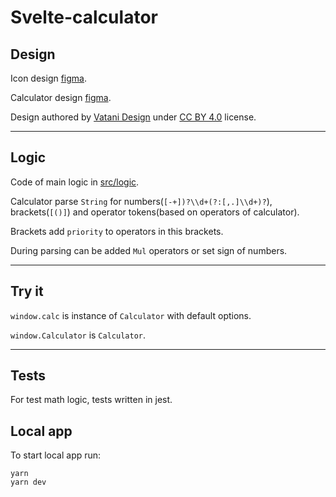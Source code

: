 # Svelte-calculator

## Design

Icon design [figma](https://www.figma.com/community/file/1010216100117517862).

Calculator design [figma](https://www.figma.com/community/file/1009473038632462536).

Design authored by [Vatani Design](https://www.figma.com/@vatani) under [CC BY 4.0](https://creativecommons.org/licenses/by/4.0/) license.

---


## Logic

Code of main logic in [src/logic](https://github.com/Kolobok12309/calculator/tree/master/src/logic).

Calculator parse `String` for numbers(`[-+])?\\d+(?:[,.]\\d+)?`), brackets(`[()]`) and operator tokens(based on operators of calculator).

Brackets add `priority` to operators in this brackets.

During parsing can be added `Mul` operators or set sign of numbers.

---

## Try it

`window.calc` is instance of `Calculator` with default options.

`window.Calculator` is `Calculator`.

---

## Tests

For test math logic, tests written in jest.

## Local app

To start local app run:
```
yarn
yarn dev
```
